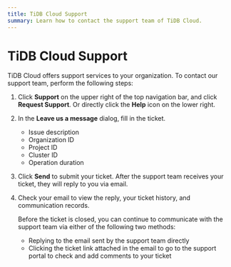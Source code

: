 ```yaml
---
title: TiDB Cloud Support
summary: Learn how to contact the support team of TiDB Cloud.
---
```


# TiDB Cloud Support

TiDB Cloud offers support services to your organization. To contact our support team, perform the following steps:

1. Click **Support** on the upper right of the top navigation bar, and click **Request Support**. Or directly click the **Help** icon on the lower right.

2. In the **Leave us a message** dialog, fill in the ticket.

    - Issue description
    - Organization ID
    - Project ID
    - Cluster ID
    - Operation duration

3. Click **Send** to submit your ticket. After the support team receives your ticket, they will reply to you via email.

4. Check your email to view the reply, your ticket history, and communication records.

    Before the ticket is closed, you can continue to communicate with the support team via either of the following two methods:

    - Replying to the email sent by the support team directly
    - Clicking the ticket link attached in the email to go to the support portal to check and add comments to your ticket
